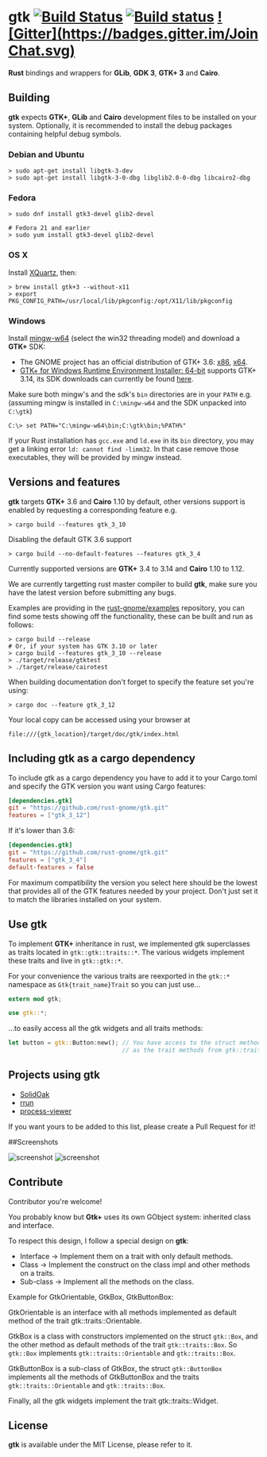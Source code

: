 # gtk [![Build Status](https://travis-ci.org/rust-gnome/gtk.png?branch=master)](https://travis-ci.org/rust-gnome/gtk) [![Build status](https://ci.appveyor.com/api/projects/status/e3t5yubl172pomlb?svg=true)](https://ci.appveyor.com/project/GuillaumeGomez/gtk-isosc) [![Gitter](https://badges.gitter.im/Join Chat.svg)](https://gitter.im/rust-gnome/gtk)

__Rust__ bindings and wrappers for __GLib__, __GDK 3__, __GTK+ 3__  and __Cairo__.

## Building

__gtk__ expects __GTK+__, __GLib__ and __Cairo__ development files to be installed on your system. Optionally, it is recommended to install the debug packages containing helpful debug symbols.

### Debian and Ubuntu

```Shell
> sudo apt-get install libgtk-3-dev
> sudo apt-get install libgtk-3-0-dbg libglib2.0-0-dbg libcairo2-dbg
```

### Fedora

```Shell
> sudo dnf install gtk3-devel glib2-devel

# Fedora 21 and earlier
> sudo yum install gtk3-devel glib2-devel
```

### OS X

Install [XQuartz](http://xquartz.macosforge.org/landing/), then:
```Shell
> brew install gtk+3 --without-x11
> export PKG_CONFIG_PATH=/usr/local/lib/pkgconfig:/opt/X11/lib/pkgconfig
```

### Windows

Install [mingw-w64](http://mingw-w64.yaxm.org/) (select the win32 threading model) and download a __GTK+__ SDK:
 * The GNOME project has an official distribution of GTK+ 3.6: [x86](http://www.gtk.org/download/win32.php), [x64](http://www.gtk.org/download/win64.php).
 * [GTK+ for Windows Runtime Environment Installer: 64-bit](https://github.com/tschoonj/GTK-for-Windows-Runtime-Environment-Installer) supports GTK+ 3.14, its SDK downloads can currently be found [here](http://lvserver.ugent.be/gtk-win64/sdk/).

Make sure both mingw's and the sdk's `bin` directories are in your `PATH` e.g. (assuming mingw is installed in `C:\mingw-w64` and the SDK unpacked into `C:\gtk`)
```
C:\> set PATH="C:\mingw-w64\bin;C:\gtk\bin;%PATH%"
```
If your Rust installation has `gcc.exe` and `ld.exe` in its `bin` directory, you may
get a linking error `ld: cannot find -limm32`. In that case remove those executables,
they will be provided by mingw instead.

## Versions and features

__gtk__ targets __GTK+__ 3.6 and __Cairo__ 1.10 by default, other versions support is enabled by requesting a corresponding feature e.g.
```Shell
> cargo build --features gtk_3_10
```
Disabling the default GTK 3.6 support
```Shell
> cargo build --no-default-features --features gtk_3_4
```
Currently supported versions are __GTK+__ 3.4 to 3.14 and __Cairo__ 1.10 to 1.12.

We are currently targetting rust master compiler to build __gtk__, make sure you have the latest version before submitting any bugs.

Examples are providing in the [rust-gnome/examples](https://github.com/rust-gnome/examples) repository, you can find some tests showing off the functionality, these can be built and run as follows:

```Shell
> cargo build --release
# Or, if your system has GTK 3.10 or later
> cargo build --features gtk_3_10 --release
> ./target/release/gtktest
> ./target/release/cairotest
```

When building documentation don't forget to specify the feature set you're using:

```Shell
> cargo doc --feature gtk_3_12
```

Your local copy can be accessed using your browser at

`file:///{gtk_location}/target/doc/gtk/index.html`

## Including gtk as a cargo dependency

To include gtk as a cargo dependency you have to add it to your Cargo.toml and specify the GTK version you want using Cargo features:
```Toml
[dependencies.gtk]
git = "https://github.com/rust-gnome/gtk.git"
features = ["gtk_3_12"]
```
If it's lower than 3.6:
```Toml
[dependencies.gtk]
git = "https://github.com/rust-gnome/gtk.git"
features = ["gtk_3_4"]
default-features = false
```
For maximum compatibility the version you select here should be the lowest
that provides all of the GTK features needed by your project.
Don't just set it to match the libraries installed on your system.

## Use __gtk__

To implement __GTK+__ inheritance in rust, we implemented gtk superclasses as traits located in `gtk::gtk::traits::*`. The various widgets implement these traits and live in `gtk::gtk::*`.

For your convenience the various traits are reexported in the `gtk::*` namespace as `Gtk{trait_name}Trait` so you can just use...

```Rust
extern mod gtk;

use gtk::*;
```

...to easily access all the gtk widgets and all traits methods:

```Rust
let button = gtk::Button:new(); // You have access to the struct methods of gtk::Button aswell
                                // as the trait methods from gtk::traits::Button as GtkButtonTrait.
```

## Projects using gtk
* [SolidOak](https://github.com/oakes/SolidOak)
* [rrun](https://github.com/buster/rrun)
* [process-viewer](https://github.com/GuillaumeGomez/process-viewer)

If you want yours to be added to this list, please create a Pull Request for it!

##Screenshots

![screenshot](http://guillaume-gomez.fr/image/gtk.png)
![screenshot](http://guillaume-gomez.fr/image/gtk2.png)

## Contribute

Contributor you're welcome!

You probably know but __Gtk+__ uses its own GObject system: inherited class and interface.

To respect this design, I follow a special design on __gtk__:

* Interface -> Implement them on a trait with only default methods.
* Class -> Implement the construct on the class impl and other methods on a traits.
* Sub-class -> Implement all the methods on the class.

Example for GtkOrientable, GtkBox, GtkButtonBox:

GtkOrientable is an interface with all methods implemented as default method of the trait gtk::traits::Orientable.

GtkBox is a class with constructors implemented on the struct `gtk::Box`, and the other method as default methods of the trait `gtk::traits::Box`. So `gtk::Box` implements `gtk::traits::Orientable` and `gtk::traits::Box`.

GtkButtonBox is a sub-class of GtkBox, the struct `gtk::ButtonBox` implements all the methods of GtkButtonBox and the traits `gtk::traits::Orientable` and `gtk::traits::Box`.

Finally, all the gtk widgets implement the trait gtk::traits::Widget.

## License

__gtk__ is available under the MIT License, please refer to it.

